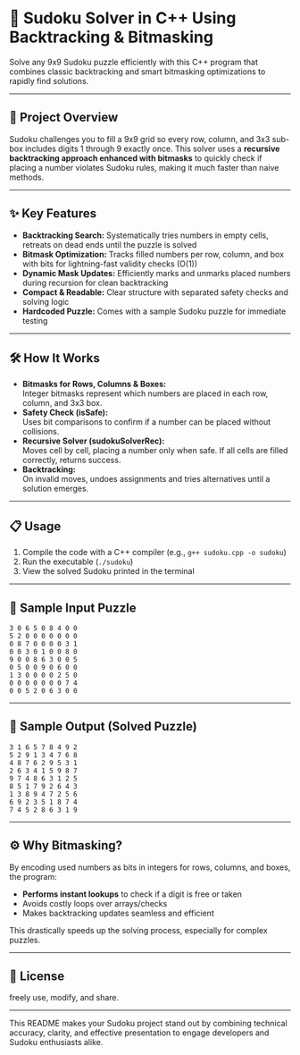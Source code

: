 

# 🧩 Sudoku Solver in C++ Using Backtracking & Bitmasking

Solve any 9x9 Sudoku puzzle efficiently with this C++ program that combines classic backtracking and smart bitmasking optimizations to rapidly find solutions.

***

## 🚀 Project Overview

Sudoku challenges you to fill a 9x9 grid so every row, column, and 3x3 sub-box includes digits 1 through 9 exactly once. This solver uses a **recursive backtracking approach enhanced with bitmasks** to quickly check if placing a number violates Sudoku rules, making it much faster than naive methods.

***

## ✨ Key Features

- **Backtracking Search:** Systematically tries numbers in empty cells, retreats on dead ends until the puzzle is solved
- **Bitmask Optimization:** Tracks filled numbers per row, column, and box with bits for lightning-fast validity checks (O(1))
- **Dynamic Mask Updates:** Efficiently marks and unmarks placed numbers during recursion for clean backtracking
- **Compact & Readable:** Clear structure with separated safety checks and solving logic
- **Hardcoded Puzzle:** Comes with a sample Sudoku puzzle for immediate testing

***

## 🛠️ How It Works

- **Bitmasks for Rows, Columns & Boxes:**  
  Integer bitmasks represent which numbers are placed in each row, column, and 3x3 box.  
- **Safety Check (isSafe):**  
  Uses bit comparisons to confirm if a number can be placed without collisions.  
- **Recursive Solver (sudokuSolverRec):**  
  Moves cell by cell, placing a number only when safe. If all cells are filled correctly, returns success.  
- **Backtracking:**  
  On invalid moves, undoes assignments and tries alternatives until a solution emerges.

***

## 📋 Usage

1. Compile the code with a C++ compiler (e.g., `g++ sudoku.cpp -o sudoku`)  
2. Run the executable (`./sudoku`)  
3. View the solved Sudoku printed in the terminal

***

## 🧮 Sample Input Puzzle

```
3 0 6 5 0 8 4 0 0
5 2 0 0 0 0 0 0 0
0 8 7 0 0 0 0 3 1
0 0 3 0 1 0 0 8 0
9 0 0 8 6 3 0 0 5
0 5 0 0 9 0 6 0 0
1 3 0 0 0 0 2 5 0
0 0 0 0 0 0 0 7 4
0 0 5 2 0 6 3 0 0
```

***

## 🏁 Sample Output (Solved Puzzle)

```
3 1 6 5 7 8 4 9 2
5 2 9 1 3 4 7 6 8
4 8 7 6 2 9 5 3 1
2 6 3 4 1 5 9 8 7
9 7 4 8 6 3 1 2 5
8 5 1 7 9 2 6 4 3
1 3 8 9 4 7 2 5 6
6 9 2 3 5 1 8 7 4
7 4 5 2 8 6 3 1 9
```

***

## ⚙️ Why Bitmasking?

By encoding used numbers as bits in integers for rows, columns, and boxes, the program:

- **Performs instant lookups** to check if a digit is free or taken  
- Avoids costly loops over arrays/checks  
- Makes backtracking updates seamless and efficient

This drastically speeds up the solving process, especially for complex puzzles.

***

## 📜 License

 freely use, modify, and share.

***

This README makes your Sudoku project stand out by combining technical accuracy, clarity, and effective presentation to engage developers and Sudoku enthusiasts alike.
